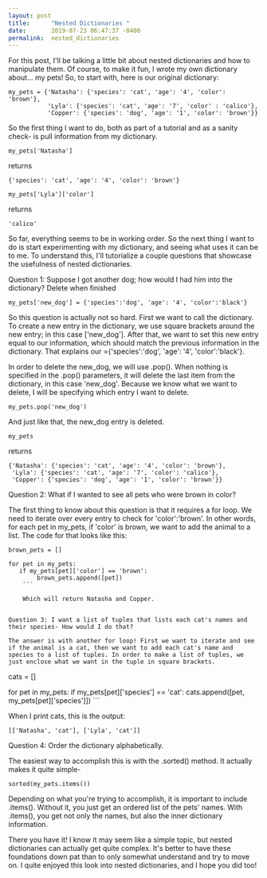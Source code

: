 ```yaml
---
layout: post
title:      "Nested Dictionaries "
date:       2019-07-23 06:47:37 -0400
permalink:  nested_dictionaries
---
```



For this post, I'll be talking a little bit about nested dictionaries and how to manipulate them. Of course, to make it fun, I wrote my own dictionary about... my pets! So, to start with, here is our original dictionary: 
```
my_pets = {'Natasha': {'species': 'cat', 'age': '4', 'color': 'brown'},
           'Lyla': {'species': 'cat', 'age': '7', 'color' : 'calico'},
           'Copper': {'species': 'dog', 'age': '1', 'color': 'brown'}}
```
So the first thing I want to do, both as part of a tutorial and as a sanity check- is pull information from my dictionary. 
```
my_pets['Natasha']
```
returns 
```
{'species': 'cat', 'age': '4', 'color': 'brown'}
```


```
my_pets['Lyla']['color']
```
returns
```
'calico'
```

So far, everything seems to be in working order. So the next thing I want to do is start experimenting with my dictionary, and seeing what uses it can be to me. To understand this, I'll tutorialize a couple questions that showcase the usefulness of nested dictionaries. 

Question 1: Suppose I got another dog; how would I had him into the dictionary? Delete when finished

```
my_pets['new_dog'] = {'species':'dog', 'age': '4', 'color':'black'}
```
So this question is actually not so hard. First we want to call the dictionary. To create a new entry in the dictionary, we use square brackets around the new entry; in this case ['new_dog']. After that, we want to set this new entry equal to our information, which should match the previous information in the dictionary. That explains our ={'species':'dog', 'age': '4', 'color':'black'}. 

In order to delete the new_dog, we will use .pop(). When nothing is specified in the .pop() parameters, it will delete the last item from the dictionary, in this case 'new_dog'. Because we know what we want to delete, I will be specifying which entry I want to delete. 
```
my_pets.pop('new_dog')
```
And just like that, the new_dog entry is deleted. 
``` 
my_pets
```
returns 
```
{'Natasha': {'species': 'cat', 'age': '4', 'color': 'brown'},
 'Lyla': {'species': 'cat', 'age': '7', 'color': 'calico'},
 'Copper': {'species': 'dog', 'age': '1', 'color': 'brown'}}
 ```


Question 2: What if I wanted to see all pets who were brown in color?

The first thing to know about this question is that it requires a for loop. We need to iterate over every entry to check for 'color':'brown'.  In other words, for each pet in my_pets, if 'color' is brown, we want to add the animal to a list. The code for that looks like this:
```
brown_pets = []

for pet in my_pets:
   if my_pets[pet]['color'] == 'brown':
        brown_pets.append([pet])
	```
	
	Which will return Natasha and Copper. 


Question 3: I want a list of tuples that lists each cat's names and their species- How would I do that? 

The answer is with another for loop! First we want to iterate and see if the animal is a cat, then we want to add each cat's name and species to a list of tuples. In order to make a list of tuples, we just enclose what we want in the tuple in square brackets. 

```
cats = []

for pet in my_pets:
    if my_pets[pet]['species'] == 'cat':
        cats.append([pet, my_pets[pet]['species']])
	```

When I print cats, this is the output:
```
[['Natasha', 'cat'], ['Lyla', 'cat']]
```

Question 4: Order the dictionary alphabetically. 

The easiest way to accomplish this is with the .sorted() method. It actually makes it quite simple- 
```
sorted(my_pets.items())
```

Depending on what you're trying to accomplish, it is important to include .items(). Without it, you just get an ordered list of the pets' names. With .items(), you get not only the names, but also the inner dictionary information. 

There you have it! I know it may seem like a simple topic, but nested dictionaries can actually get quite complex. It's better to have these foundations down pat than to only somewhat understand and try to move on. I quite enjoyed this look into nested dictionaries, and I hope you did too! 


